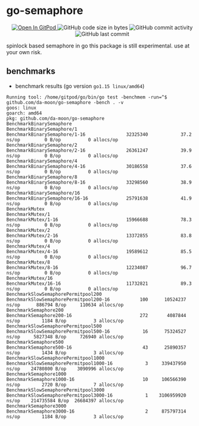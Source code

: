 # go-semaphore

<p align="center">
  <a href="https://gitpod.io#https://github.com/da-moon/go-semaphore">
    <img src="https://img.shields.io/badge/open%20in-gitpod-blue?logo=gitpod" alt="Open In GitPod">
  </a>
  <img src="https://img.shields.io/github/languages/code-size/da-moon/go-semaphore" alt="GitHub code size in bytes">
  <img src="https://img.shields.io/github/commit-activity/w/da-moon/go-semaphore" alt="GitHub commit activity">
  <img src="https://img.shields.io/github/last-commit/da-moon/go-semaphore/master" alt="GitHub last commit">
</p>

spinlock based semaphore in go
this package is still experimental. use at your own risk.

## benchmarks

- benchmark results (go version `go1.15 linux/amd64`)

```
Running tool: /home/gitpod/go/bin/go test -benchmem -run=^$ github.com/da-moon/go-semaphore -bench . -v
goos: linux
goarch: amd64
pkg: github.com/da-moon/go-semaphore
BenchmarkBinarySemaphore
BenchmarkBinarySemaphore/1
BenchmarkBinarySemaphore/1-16              	32325340	        37.2 ns/op	       0 B/op	       0 allocs/op
BenchmarkBinarySemaphore/2
BenchmarkBinarySemaphore/2-16              	26361247	        39.9 ns/op	       0 B/op	       0 allocs/op
BenchmarkBinarySemaphore/4
BenchmarkBinarySemaphore/4-16              	30186558	        37.6 ns/op	       0 B/op	       0 allocs/op
BenchmarkBinarySemaphore/8
BenchmarkBinarySemaphore/8-16              	33298560	        38.9 ns/op	       0 B/op	       0 allocs/op
BenchmarkBinarySemaphore/16
BenchmarkBinarySemaphore/16-16             	25791638	        41.9 ns/op	       0 B/op	       0 allocs/op
BenchmarkMutex
BenchmarkMutex/1
BenchmarkMutex/1-16                        	15966688	        78.3 ns/op	       0 B/op	       0 allocs/op
BenchmarkMutex/2
BenchmarkMutex/2-16                        	13372855	        83.8 ns/op	       0 B/op	       0 allocs/op
BenchmarkMutex/4
BenchmarkMutex/4-16                        	19589612	        85.5 ns/op	       0 B/op	       0 allocs/op
BenchmarkMutex/8
BenchmarkMutex/8-16                        	12234087	        96.7 ns/op	       0 B/op	       0 allocs/op
BenchmarkMutex/16
BenchmarkMutex/16-16                       	11732821	        89.3 ns/op	       0 B/op	       0 allocs/op
BenchmarkSlowSemaphorePermitpool200
BenchmarkSlowSemaphorePermitpool200-16     	     100	  10524237 ns/op	  886794 B/op	  110634 allocs/op
BenchmarkSemaphore200
BenchmarkSemaphore200-16                   	     272	   4087844 ns/op	    1184 B/op	       3 allocs/op
BenchmarkSlowSemaphorePermitpool500
BenchmarkSlowSemaphorePermitpool500-16     	      16	  75324527 ns/op	 5827348 B/op	  726940 allocs/op
BenchmarkSemaphore500
BenchmarkSemaphore500-16                   	      43	  25890357 ns/op	    1434 B/op	       3 allocs/op
BenchmarkSlowSemaphorePermitpool1000
BenchmarkSlowSemaphorePermitpool1000-16    	       3	 339437950 ns/op	24780800 B/op	 3090996 allocs/op
BenchmarkSemaphore1000
BenchmarkSemaphore1000-16                  	      10	 106566390 ns/op	    2720 B/op	       7 allocs/op
BenchmarkSlowSemaphorePermitpool3000
BenchmarkSlowSemaphorePermitpool3000-16    	       1	3106959920 ns/op	214735584 B/op	26684397 allocs/op
BenchmarkSemaphore3000
BenchmarkSemaphore3000-16                  	       2	 875797314 ns/op	    1184 B/op	       3 allocs/op
```

